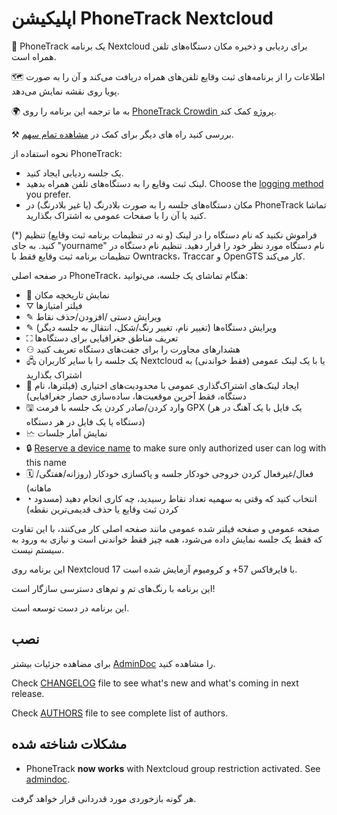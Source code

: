 # اپلیکیشن PhoneTrack Nextcloud

📱 PhoneTrack یک برنامه Nextcloud برای ردیابی و ذخیره مکان دستگاه‌های تلفن همراه است.

🗺 اطلاعات را از برنامه‌های ثبت وقایع تلفن‌های همراه دریافت می‌کند و آن را به صورت پویا روی نقشه نمایش می‌دهد.

🌍 به ما ترجمه این برنامه را روی [PhoneTrack Crowdin پروژه](https://crowdin.com/project/phonetrack) کمک کند.

⚒ بررسی کنید راه های دیگر برای کمک در [مشاهده تمام سهم](https://gitlab.com/eneiluj/phonetrack-oc/blob/master/CONTRIBUTING.md).

نحوه استفاده از PhoneTrack:

- یک جلسه ردیابی ایجاد کنید.
- لینک ثبت وقایع را به دستگاه‌های تلفن همراه بدهید. Choose the [logging method](https://gitlab.com/eneiluj/phonetrack-oc/wikis/userdoc#logging-methods) you prefer.
- مکان دستگاه‌های جلسه را به صورت بلادرنگ (یا غیر بلادرنگ) در PhoneTrack تماشا کنید یا آن را با صفحات عمومی به اشتراک بگذارید.

(\*) فراموش نکنید که نام دستگاه را در لینک (و نه در تنظیمات برنامه ثبت وقایع) تنظیم کنید. به جای "yourname" نام دستگاه مورد نظر خود را قرار دهید.
تنظیم نام دستگاه در تنظیمات برنامه ثبت وقایع فقط با Owntracks، Traccar و OpenGTS کار می‌کند.

در صفحه اصلی PhoneTrack، هنگام تماشای یک جلسه، می‌توانید:

- 📍 نمایش تاریخچه مکان
- ⛛ فیلتر امتیازها
- ✎ ویرایش دستی /افزودن/حذف نقاط
- ✎ ویرایش دستگاه‌ها (تغییر نام، تغییر رنگ/شکل، انتقال به جلسه دیگر)
- ⛶ تعریف مناطق جغرافیایی برای دستگاه‌ها
- ⚇ هشدارهای مجاورت را برای جفت‌های دستگاه تعریف کنید
- 🖧 یک جلسه را با سایر کاربران Nextcloud یا با یک لینک عمومی (فقط خواندنی) به اشتراک بگذارید
- 🔗 ایجاد لینک‌های اشتراک‌گذاری عمومی با محدودیت‌های اختیاری (فیلترها، نام دستگاه، فقط آخرین موقعیت‌ها، ساده‌سازی حصار جغرافیایی)
- 🖫 وارد کردن/صادر کردن یک جلسه با فرمت GPX (یک فایل با یک آهنگ در هر دستگاه یا یک فایل در هر دستگاه)
- 🗠 نمایش آمار جلسات
- 🔒 [Reserve a device name](https://gitlab.com/eneiluj/phonetrack-oc/wikis/userdoc#device-name-reservation) to make sure only authorized user can log with this name
- 🗓 فعال/غیرفعال کردن خروجی خودکار جلسه و پاکسازی خودکار (روزانه/هفتگی/ماهانه)
- ◔ انتخاب کنید که وقتی به سهمیه تعداد نقاط رسیدید، چه کاری انجام دهید (مسدود کردن ثبت وقایع یا حذف قدیمی‌ترین نقطه)

صفحه عمومی و صفحه فیلتر شده عمومی مانند صفحه اصلی کار می‌کنند، با این تفاوت که فقط یک جلسه نمایش داده می‌شود، همه چیز فقط خواندنی است و نیازی به ورود به سیستم نیست.

این برنامه روی Nextcloud 17 با فایرفاکس 57+ و کرومیوم آزمایش شده است.

این برنامه با رنگ‌های تم و تم‌های دسترسی سازگار است!

این برنامه در دست توسعه است.

## نصب

برای مضاهده جزئیات بیشتر [AdminDoc](https://gitlab.com/eneiluj/phonetrack-oc/wikis/admindoc) را مشاهده کنید.

Check [CHANGELOG](https://gitlab.com/eneiluj/phonetrack-oc/blob/master/CHANGELOG.md#change-log) file to see what's new and what's coming in next release.

Check [AUTHORS](https://gitlab.com/eneiluj/phonetrack-oc/blob/master/AUTHORS.md#authors) file to see complete list of authors.

## مشکلات شناخته شده

- PhoneTrack **now works** with Nextcloud group restriction activated. See [admindoc](https://gitlab.com/eneiluj/phonetrack-oc/wikis/admindoc#issue-with-phonetrack-restricted-to-some-groups-in-nextcloud).

هر گونه بازخوردی مورد قدردانی قرار خواهد گرفت.

